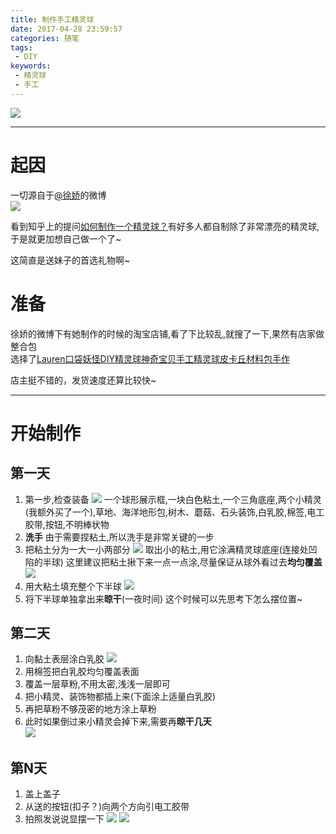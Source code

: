 ```yaml
---
title: 制作手工精灵球
date: 2017-04-28 23:59:57
categories: 随笔
tags:
 - DIY
keywords:
 - 精灵球
 - 手工
---
```

![](/post/img/Pokemon_ball_DIY.jpg)
<!--more-->

----------

# 起因
一切源自于[@徐娇](http://weibo.com/josiexujiao)的微博  
![](/post/img/Pokemon_ball_DIY_2.png)  

看到知乎上的提问[如何制作一个精灵球？](https://www.zhihu.com/question/54786170)有好多人都自制除了非常漂亮的精灵球,于是就更加想自己做一个了~

这简直是送妹子的首选礼物啊~

# 准备
徐娇的微博下有她制作的时候的淘宝店铺,看了下比较乱,就搜了一下,果然有店家做整合包  
选择了[Lauren口袋妖怪DIY精灵球神奇宝贝手工精灵球皮卡丘材料包手作](https://item.taobao.com/item.htm?spm=a1z09.2.0.0.PY8fJx&id=544544960186&_u=t2cgnlrca368)  

店主挺不错的，发货速度还算比较快~

--------

# 开始制作
## 第一天
1. 第一步,检查装备
  ![](/post/img/Pokemon_ball_DIY_3.jpg)
  一个球形展示框,一块白色粘土,一个三角底座,两个小精灵(我额外买了一个),草地、海洋地形包,树木、蘑菇、石头装饰,白乳胶,棉签,电工胶带,按钮,不明棒状物
2. **洗手**
  由于需要捏粘土,所以洗手是非常关键的一步  
3. 把粘土分为一大一小两部分
  ![](/post/img/Pokemon_ball_DIY_4.jpg)
  取出小的粘土,用它涂满精灵球底座(连接处凹陷的半球)
  这里建议把粘土揪下来一点一点涂,尽量保证从球外看过去**均匀覆盖**  
  ![](/post/img/Pokemon_ball_DIY_5.jpg)
4. 用大粘土填充整个下半球
  ![](/post/img/Pokemon_ball_DIY_6.jpg)
5. 将下半球单独拿出来**晾干**(一夜时间)
  这个时候可以先思考下怎么摆位置~

## 第二天
1. 向黏土表层涂白乳胶
  ![](/post/img/Pokemon_ball_DIY_7.jpg)
2. 用棉签把白乳胶均匀覆盖表面
3. 覆盖一层草粉,不用太密,浅浅一层即可
4. 把小精灵、装饰物都插上来(下面涂上适量白乳胶)
5. 再把草粉不够茂密的地方涂上草粉
6. 此时如果倒过来小精灵会掉下来,需要再**晾干几天**  
  ![](/post/img/Pokemon_ball_DIY_8.jpg)

## 第N天
1. 盖上盖子  
2. 从送的按钮(扣子？)向两个方向引电工胶带
3. 拍照发说说显摆一下
  ![](/post/img/Pokemon_ball_DIY_9.jpg)
  ![](/post/img/Pokemon_ball_DIY_10.jpg)